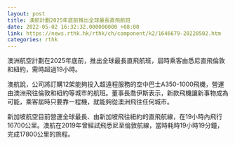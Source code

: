 ```yaml
---
layout: post
title: 澳航計劃2025年底前推出全球最長直飛航班
date: 2022-05-02 16:32:32.000000000 +08:00
link: https://news.rthk.hk/rthk/ch/component/k2/1646679-20220502.htm
categories: rthk
---
```


澳洲航空計劃在2025年底前，推出全球最長直飛航班，屆時乘客由悉尼直飛倫敦和紐約，需時超過19小時。

澳航說，公司將訂購12架能夠投入超遠程服務的空中巴士A350-1000飛機，營運由澳洲飛往倫敦和紐約等城市的航班。董事長喬伊斯表示，新款飛機讓新事物成為可能，乘客屆時只要靠一程機，就能夠從澳洲飛往任何城市。

新加坡航空目前營運全球最長、由新加坡飛往紐約的直飛航線，在19小時內飛行16700公里。澳航在2019年曾經試飛悉尼至倫敦航線，當時耗時19小時19分鐘，完成17800公里的旅程。
